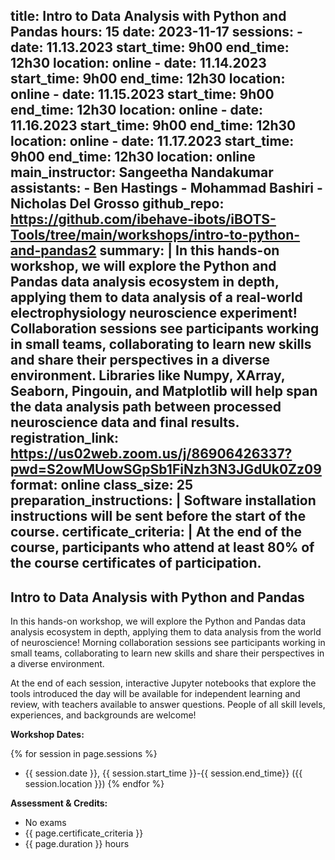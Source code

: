 title: Intro to Data Analysis with Python and Pandas
hours: 15
date: 2023-11-17
sessions:
    - date: 11.13.2023
      start_time: 9h00
      end_time: 12h30
      location: online
    - date: 11.14.2023
      start_time: 9h00
      end_time: 12h30
      location: online
    - date: 11.15.2023
      start_time: 9h00
      end_time: 12h30
      location: online
    - date: 11.16.2023
      start_time: 9h00
      end_time: 12h30
      location: online
    - date: 11.17.2023
      start_time: 9h00
      end_time: 12h30
      location: online
main_instructor: Sangeetha Nandakumar
assistants:
    - Ben Hastings
    - Mohammad Bashiri
    - Nicholas Del Grosso
github_repo: https://github.com/ibehave-ibots/iBOTS-Tools/tree/main/workshops/intro-to-python-and-pandas2
summary:  | 
    In this hands-on workshop, we will explore the Python and Pandas data analysis ecosystem in depth, applying them to data analysis of a real-world electrophysiology neuroscience experiment! Collaboration sessions see participants working in small teams, collaborating to learn new skills and share their perspectives in a diverse environment.  Libraries like Numpy, XArray, Seaborn, Pingouin, and Matplotlib will help span the data analysis path between processed neuroscience data and final results.
registration_link: https://us02web.zoom.us/j/86906426337?pwd=S2owMUowSGpSb1FiNzh3N3JGdUk0Zz09
format: online
class_size: 25
preparation_instructions: |
    Software installation instructions will be sent before the start of the course.
certificate_criteria: | 
    At the end of the course, participants who attend at least 80% of the course certificates of participation.
--- 

##  Intro to Data Analysis with Python and Pandas

In this hands-on workshop, we will explore the Python and Pandas data analysis ecosystem in depth, applying them to data analysis from the world of neuroscience! Morning collaboration sessions see participants working in small teams, collaborating to learn new skills and share their perspectives in a diverse environment.

At the end of each session, interactive Jupyter notebooks that explore the tools introduced the day will be available for independent learning and review, with teachers available to answer questions. People of all skill levels, experiences, and backgrounds are welcome!


**Workshop Dates:**

{% for session in page.sessions %}
- {{ session.date }}, {{ session.start_time }}-{{ session.end_time}} ({{ session.location }})
{% endfor %}

**Assessment & Credits:**

- No exams
- {{ page.certificate_criteria }}
- {{ page.duration }} hours
